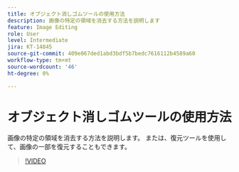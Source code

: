 ```yaml
---
title: オブジェクト消しゴムツールの使用方法
description: 画像の特定の領域を消去する方法を説明します
feature: Image Editing
role: User
level: Intermediate
jira: KT-14845
source-git-commit: 409e067ded1abd3bdf5b7bedc7616112b4589a60
workflow-type: tm+mt
source-wordcount: '46'
ht-degree: 0%

---
```


# オブジェクト消しゴムツールの使用方法

画像の特定の領域を消去する方法を説明します。 または、復元ツールを使用して、画像の一部を復元することもできます。

>[!VIDEO](https://video.tv.adobe.com/v/3427019?quality=12&learn=on&hidetitle=true)
